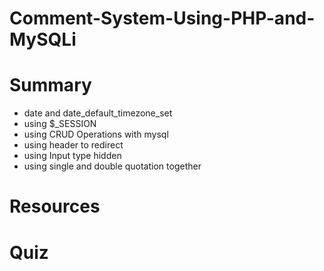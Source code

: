 # Comment-System-Using-PHP-and-MySQLi

# Summary
 * date and date_default_timezone_set
 * using $_SESSION
 * using CRUD Operations with mysql
 * using header to redirect
 * using Input type hidden
 * using single and double quotation together

# Resources


# Quiz


